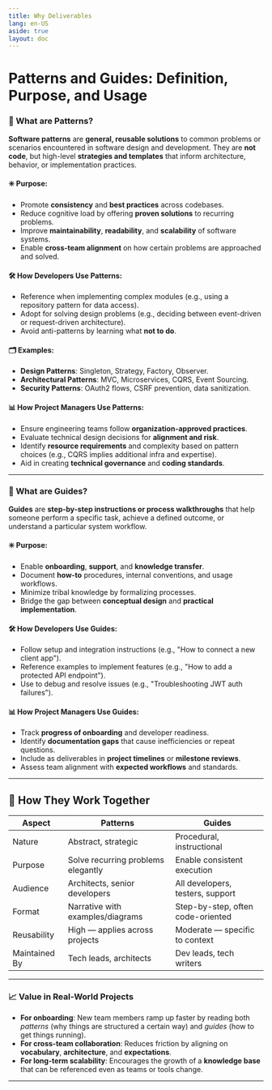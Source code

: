```yaml
---
title: Why Deliverables
lang: en-US
aside: true
layout: doc
---
```


# Patterns and Guides: Definition, Purpose, and Usage

### 🔹 What are **Patterns**?

**Software patterns** are **general, reusable solutions** to common problems or scenarios encountered in software design and development. They are **not code**, but high-level **strategies and templates** that inform architecture, behavior, or implementation practices.

#### ✳️ Purpose:

- Promote **consistency** and **best practices** across codebases.
- Reduce cognitive load by offering **proven solutions** to recurring problems.
- Improve **maintainability**, **readability**, and **scalability** of software systems.
- Enable **cross-team alignment** on how certain problems are approached and solved.

#### 🛠️ How Developers Use Patterns:

- Reference when implementing complex modules (e.g., using a repository pattern for data access).
- Adopt for solving design problems (e.g., deciding between event-driven or request-driven architecture).
- Avoid anti-patterns by learning what **not to do**.

#### 🗂️ Examples:

- **Design Patterns**: Singleton, Strategy, Factory, Observer.
- **Architectural Patterns**: MVC, Microservices, CQRS, Event Sourcing.
- **Security Patterns**: OAuth2 flows, CSRF prevention, data sanitization.

#### 📊 How Project Managers Use Patterns:

- Ensure engineering teams follow **organization-approved practices**.
- Evaluate technical design decisions for **alignment and risk**.
- Identify **resource requirements** and complexity based on pattern choices (e.g., CQRS implies additional infra and expertise).
- Aid in creating **technical governance** and **coding standards**.

---

### 🔹 What are **Guides**?

**Guides** are **step-by-step instructions or process walkthroughs** that help someone perform a specific task, achieve a defined outcome, or understand a particular system workflow.

#### ✳️ Purpose:

- Enable **onboarding**, **support**, and **knowledge transfer**.
- Document **how-to** procedures, internal conventions, and usage workflows.
- Minimize tribal knowledge by formalizing processes.
- Bridge the gap between **conceptual design** and **practical implementation**.

#### 🛠️ How Developers Use Guides:

- Follow setup and integration instructions (e.g., "How to connect a new client app").
- Reference examples to implement features (e.g., "How to add a protected API endpoint").
- Use to debug and resolve issues (e.g., "Troubleshooting JWT auth failures").

#### 📊 How Project Managers Use Guides:

- Track **progress of onboarding** and developer readiness.
- Identify **documentation gaps** that cause inefficiencies or repeat questions.
- Include as deliverables in **project timelines** or **milestone reviews**.
- Assess team alignment with **expected workflows** and standards.

---

## 🔄 How They Work Together

| Aspect        | Patterns                           | Guides                            |
| ------------- | ---------------------------------- | --------------------------------- |
| Nature        | Abstract, strategic                | Procedural, instructional         |
| Purpose       | Solve recurring problems elegantly | Enable consistent execution       |
| Audience      | Architects, senior developers      | All developers, testers, support  |
| Format        | Narrative with examples/diagrams   | Step-by-step, often code-oriented |
| Reusability   | High — applies across projects     | Moderate — specific to context    |
| Maintained By | Tech leads, architects             | Dev leads, tech writers           |

---

### 📈 Value in Real-World Projects

- **For onboarding**: New team members ramp up faster by reading both _patterns_ (why things are structured a certain way) and _guides_ (how to get things running).
- **For cross-team collaboration**: Reduces friction by aligning on **vocabulary**, **architecture**, and **expectations**.
- **For long-term scalability**: Encourages the growth of a **knowledge base** that can be referenced even as teams or tools change.

---

